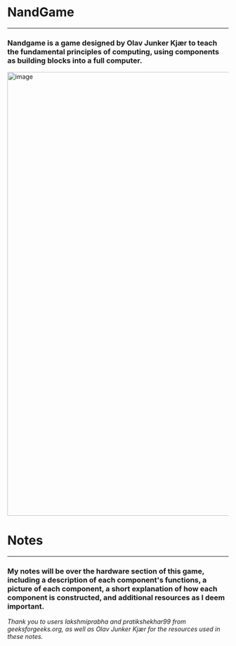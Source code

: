 # NandGame
---
### Nandgame is a game designed by Olav Junker Kjær to teach the fundamental principles of computing, using components as building blocks into a full computer.
<img width="1009" alt="image" src="https://github.com/DrewSkelton/NandGameNotes/assets/143658327/5ead785c-e898-4e4b-ab52-71cb574ae883">

# Notes
---
### My notes will be over the hardware section of this game, including a description of each component's functions, a picture of each component, a short explanation of how each component is constructed, and additional resources as I deem important. 
*Thank you to users lakshmiprabha and pratikshekhar99 from geeksforgeeks.org, as well as Olav Junker Kjær for the resources used in these notes.*
